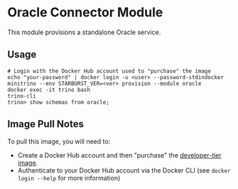 # Oracle Connector Module

This module provisions a standalone Oracle service.

## Usage

    # Login with the Docker Hub account used to "purchase" the image
    echo "your-password" | docker login -u <user> --password-stdindocker
    minitrino --env STARBURST_VER=<ver> provision --module oracle
    docker exec -it trino bash 
    trino-cli
    trino> show schemas from oracle;

## Image Pull Notes

To pull this image, you will need to:

- Create a Docker Hub account and then "purchase" the [developer-tier
  image](https://hub.docker.com/_/oracle-database-enterprise-edition).
- Authenticate to your Docker Hub account via the Docker CLI (see `docker login
  --help` for more information)
